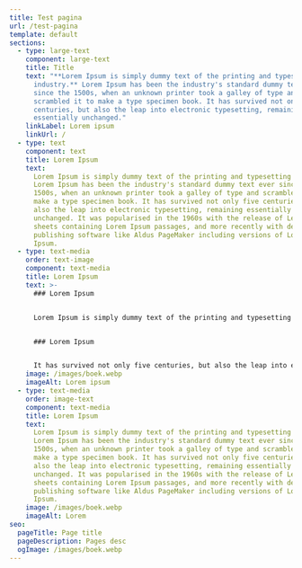```yaml
---
title: Test pagina
url: /test-pagina
template: default
sections:
  - type: large-text
    component: large-text
    title: Title
    text: "**Lorem Ipsum is simply dummy text of the printing and typesetting
      industry.** Lorem Ipsum has been the industry's standard dummy text ever
      since the 1500s, when an unknown printer took a galley of type and
      scrambled it to make a type specimen book. It has survived not only five
      centuries, but also the leap into electronic typesetting, remaining
      essentially unchanged."
    linkLabel: Lorem ipsum
    linkUrl: /
  - type: text
    component: text
    title: Lorem Ipsum
    text:
      Lorem Ipsum is simply dummy text of the printing and typesetting industry.
      Lorem Ipsum has been the industry's standard dummy text ever since the
      1500s, when an unknown printer took a galley of type and scrambled it to
      make a type specimen book. It has survived not only five centuries, but
      also the leap into electronic typesetting, remaining essentially
      unchanged. It was popularised in the 1960s with the release of Letraset
      sheets containing Lorem Ipsum passages, and more recently with desktop
      publishing software like Aldus PageMaker including versions of Lorem
      Ipsum.
  - type: text-media
    order: text-image
    component: text-media
    title: Lorem Ipsum
    text: >-
      ### Lorem Ipsum


      Lorem Ipsum is simply dummy text of the printing and typesetting industry. Lorem Ipsum has been the industry's standard dummy text ever since the 1500s, when an unknown printer took a galley of type and scrambled it to make a type specimen book. 


      ### Lorem Ipsum


      It has survived not only five centuries, but also the leap into electronic typesetting, remaining essentially unchanged. It was popularised in the 1960s with the release of Letraset sheets containing Lorem Ipsum passages, and more recently with desktop publishing software like Aldus PageMaker including versions of Lorem Ipsum.
    image: /images/boek.webp
    imageAlt: Lorem ipsum
  - type: text-media
    order: image-text
    component: text-media
    title: Lorem Ipsum
    text:
      Lorem Ipsum is simply dummy text of the printing and typesetting industry.
      Lorem Ipsum has been the industry's standard dummy text ever since the
      1500s, when an unknown printer took a galley of type and scrambled it to
      make a type specimen book. It has survived not only five centuries, but
      also the leap into electronic typesetting, remaining essentially
      unchanged. It was popularised in the 1960s with the release of Letraset
      sheets containing Lorem Ipsum passages, and more recently with desktop
      publishing software like Aldus PageMaker including versions of Lorem
      Ipsum.
    image: /images/boek.webp
    imageAlt: Lorem
seo:
  pageTitle: Page title
  pageDescription: Pages desc
  ogImage: /images/boek.webp
---
```

